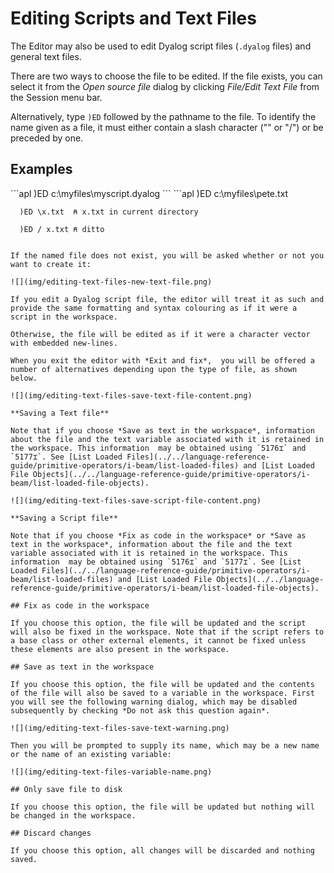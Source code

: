 <h1 class="heading"><span class="name">Editing Scripts and Text Files</span></h1>

The Editor may also be used to edit Dyalog script files (`.dyalog` files) and general text files.

There are two ways to choose the file to be edited. If the file exists, you can select it from the *Open source file* dialog by clicking *File/Edit Text File* from the Session menu bar.

Alternatively, type `)ED` followed by the pathname to the file. To identify the name given as a file, it must either contain a slash character ("\" or "/") or be preceded by one.

<h2 class="example">Examples</h2>
```apl
      )ED c:\myfiles\myscript.dyalog
```
```apl
      )ED c:\myfiles\pete.txt

      )ED \x.txt  ⍝ x.txt in current directory

      )ED / x.txt ⍝ ditto

```

If the named file does not exist, you will be asked whether or not you want to create it:

![](img/editing-text-files-new-text-file.png)

If you edit a Dyalog script file, the editor will treat it as such and provide the same formatting and syntax colouring as if it were a script in the workspace.

Otherwise, the file will be edited as if it were a character vector with embedded new-lines.

When you exit the editor with *Exit and fix*,  you will be offered a number of alternatives depending upon the type of file, as shown below.

![](img/editing-text-files-save-text-file-content.png)

**Saving a Text file**

Note that if you choose *Save as text in the workspace*, information about the file and the text variable associated with it is retained in the workspace. This information  may be obtained using `5176⌶` and `5177⌶`. See [List Loaded Files](../../language-reference-guide/primitive-operators/i-beam/list-loaded-files) and [List Loaded File Objects](../../language-reference-guide/primitive-operators/i-beam/list-loaded-file-objects).

![](img/editing-text-files-save-script-file-content.png)

**Saving a Script file**

Note that if you choose *Fix as code in the workspace* or *Save as text in the workspace*, information about the file and the text variable associated with it is retained in the workspace. This information  may be obtained using `5176⌶` and `5177⌶`. See [List Loaded Files](../../language-reference-guide/primitive-operators/i-beam/list-loaded-files) and [List Loaded File Objects](../../language-reference-guide/primitive-operators/i-beam/list-loaded-file-objects).

## Fix as code in the workspace

If you choose this option, the file will be updated and the script will also be fixed in the workspace. Note that if the script refers to a base class or other external elements, it cannot be fixed unless these elements are also present in the workspace.

## Save as text in the workspace

If you choose this option, the file will be updated and the contents of the file will also be saved to a variable in the workspace. First you will see the following warning dialog, which may be disabled subsequently by checking *Do not ask this question again*.

![](img/editing-text-files-save-text-warning.png)

Then you will be prompted to supply its name, which may be a new name or the name of an existing variable:

![](img/editing-text-files-variable-name.png)

## Only save file to disk

If you choose this option, the file will be updated but nothing will be changed in the workspace.

## Discard changes

If you choose this option, all changes will be discarded and nothing saved.
